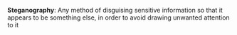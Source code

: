 [Title]: # (Steganography)
[Order]: # (115.5)


**Steganography**: Any method of disguising sensitive information so that it appears to be something else, in order to avoid drawing unwanted attention to it
